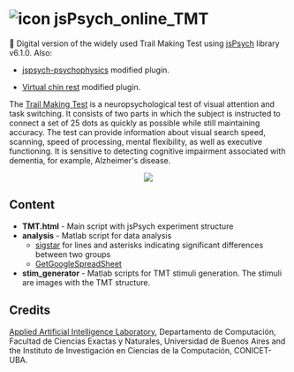 #  ![icon](https://liaa.dc.uba.ar/wp-content/uploads/2018/01/icon.png) jsPsych_online_TMT 

:brain: Digital version of the widely used Trail Making Test using [jsPsych](https://github.com/jspsych/jsPsych) library v6.1.0. Also:

* [jspsych-psychophysics](https://github.com/kurokida/jspsych-psychophysics) modified plugin.

* [Virtual chin rest](https://github.com/QishengLi/virtual_chinrest/) modified plugin.


The [Trail Making Test](https://en.wikipedia.org/wiki/Trail_Making_Test) is a neuropsychological test of visual attention and task switching. It consists of two parts in which the subject is instructed to connect a set of 25 dots as quickly as possible while still maintaining accuracy. The test can provide information about visual search speed, scanning, speed of processing, mental flexibility, as well as executive functioning. It is sensitive to detecting cognitive impairment associated with dementia, for example, Alzheimer's disease.

 <p align="center">
  <img src="https://upload.wikimedia.org/wikipedia/commons/thumb/2/28/Trails.jpg/290px-Trails.jpg"/>
</p>

Content
----------
* **TMT.html** - Main script with jsPsych experiment structure
* **analysis** - Matlab script for data analysis
  * [sigstar](https://github.com/raacampbell/sigstar) for lines and asterisks indicating significant differences between two groups 
  * [GetGoogleSpreadSheet](https://www.mathworks.com/matlabcentral/fileexchange/39915-getgooglespreadsheet)
* **stim_generator** - Matlab scripts for TMT stimuli generation. The stimuli are images with the TMT structure.

Credits
-------

[Applied Artificial Intelligence Laboratory](https://liaa.dc.uba.ar/), Departamento de Computación, Facultad de Ciencias Exactas y Naturales, Universidad de Buenos Aires and the Instituto de Investigación en Ciencias de la Computación, CONICET-UBA.
